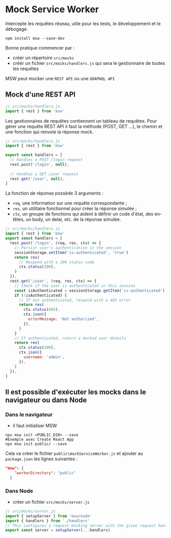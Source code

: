 # Mock Service Worker

Intercepte les requêtes réseau, utile pour les tests, le développement et le débogage.

```shell script
npm install msw --save-dev
```

Bonne pratique commencer par :

- créér un répertoire `src/mocks`
- créér un fichier `src/mocks/handlers.js` qui sera le gestionnaire de toutes les requêtes

MSW peut mocker une `REST API` ou une `GRAPHQL API`

## Mock d'une REST API

```javascript
// src/mocks/handlers.js
import { rest } from 'msw'
```

Les gestionnaires de requêtes contiennent un tableau de requêtes. Pour gérer une requête REST API il faut la méthode (POST, GET ...), le chemin et une fonction qui renvoie la réponse mock.

```javascript
// src/mocks/handlers.js
import { rest } from 'msw'

export const handlers = [
  // Handles a POST /login request
  rest.post('/login', null),
  
  // Handles a GET /user request
  rest.get('/user', null),
]
```

La fonction de réponse possède 3 arguments :

- `req`, une information sur une requête correspondante ;
- `res`, un utilitaire fonctionnel pour créer la réponse simulée ;
- `ctx`, un groupe de fonctions qui aident à définir un code d'état, des en-têtes, un body, un delai, etc. de la réponse simulée.

```javascript
// src/mocks/handlers.js
import { rest } from 'msw'
export const handlers = [
  rest.post('/login', (req, res, ctx) => {
    // Persist user's authentication in the session
    sessionStorage.setItem('is-authenticated', 'true')
    return res(
      // Respond with a 200 status code
      ctx.status(200),
    )
  }),
  rest.get('/user', (req, res, ctx) => {
    // Check if the user is authenticated in this session
    const isAuthenticated = sessionStorage.getItem('is-authenticated')
    if (!isAuthenticated) {
      // If not authenticated, respond with a 403 error
      return res(
        ctx.status(403),
        ctx.json({
          errorMessage: 'Not authorized',
        }),
      )
    }
    // If authenticated, return a mocked user details
    return res(
      ctx.status(200),
      ctx.json({
        username: 'admin',
      }),
    )
  }),
]
```

## Il est possible d'exécuter les mocks dans le navigateur ou dans Node

### Dans le navigateur

- il faut initialiser MSW

```shell script
npx msw init <PUBLIC_DIR> --save
#Exemple avec Create React App
npx msw init public/ --save
```

Cela va  créer le fichier `public\mockServiceWorker.js` et ajouter au `package.json` les lignes suivantes :

```json
"msw": {
    "workerDirectory": "public"
  }
```

### Dans Node

- créer un fichier `src/mocks/server.js`

```javascript
// src/mocks/server.js
import { setupServer } from 'msw/node'
import { handlers } from './handlers'
// This configures a request mocking server with the given request handlers.
export const server = setupServer(...handlers)
```
